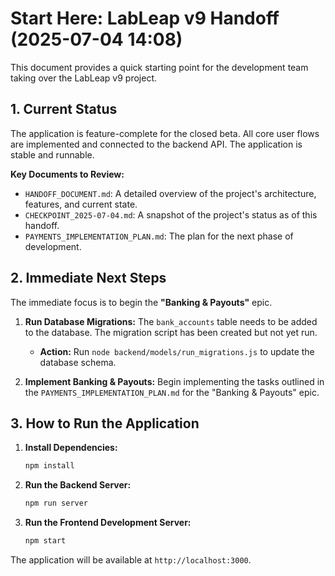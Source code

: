 # Start Here: LabLeap v9 Handoff (2025-07-04 14:08)

This document provides a quick starting point for the development team taking over the LabLeap v9 project.

## 1. Current Status

The application is feature-complete for the closed beta. All core user flows are implemented and connected to the backend API. The application is stable and runnable.

**Key Documents to Review:**
*   `HANDOFF_DOCUMENT.md`: A detailed overview of the project's architecture, features, and current state.
*   `CHECKPOINT_2025-07-04.md`: A snapshot of the project's status as of this handoff.
*   `PAYMENTS_IMPLEMENTATION_PLAN.md`: The plan for the next phase of development.

## 2. Immediate Next Steps

The immediate focus is to begin the **"Banking & Payouts"** epic.

1.  **Run Database Migrations:** The `bank_accounts` table needs to be added to the database. The migration script has been created but not yet run.
    *   **Action:** Run `node backend/models/run_migrations.js` to update the database schema.

2.  **Implement Banking & Payouts:** Begin implementing the tasks outlined in the `PAYMENTS_IMPLEMENTATION_PLAN.md` for the "Banking & Payouts" epic.

## 3. How to Run the Application

1.  **Install Dependencies:**
    ```bash
    npm install
    ```
2.  **Run the Backend Server:**
    ```bash
    npm run server
    ```
3.  **Run the Frontend Development Server:**
    ```bash
    npm start
    ```

The application will be available at `http://localhost:3000`.